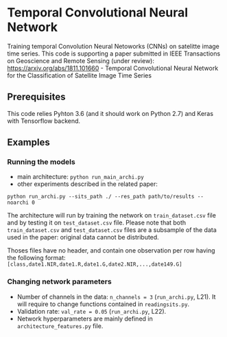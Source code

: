 # Temporal Convolutional Neural Network
Training temporal Convolution Neural Netoworks (CNNs) on satelitte image time series.  This code is supporting a paper submitted in IEEE Transactions on Geoscience and Remote Sensing (under review):  https://arxiv.org/abs/1811.101660 - Temporal Convolutional Neural Network for the Classification of Satellite Image Time Series


## Prerequisites
This code relies Pyhton 3.6 (and it should work on Python 2.7) and Keras with Tensorflow backend.


## Examples

### Running the models

- main architecture: `python run_main_archi.py`
- other experiments described in the related paper: 
```
python run_archi.py --sits_path ./ --res_path path/to/results --noarchi 0
```

The architecture will run by training the network on `train_dataset.csv` file and by testing it on `test_dataset.csv` file.  Please note that both `train_dataset.csv` and `test_dataset.csv` files are a subsample of the data used in the paper: original data cannot be distributed.

Thoses files have no header, and contain one observation per row having the following format:
`[class,date1.NIR,date1.R,date1.G,date2.NIR,...,date149.G]`

### Changing network parameters

- Number of channels in the data: `n_channels = 3` (`run_archi.py`, L21).  It will require to change functions contained in `readingsits.py`.
- Validation rate: `val_rate = 0.05` (`run_archi.py`, L22).
- Network hyperparameters are mainly defined in `architecture_features.py` file.
